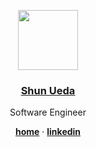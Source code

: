 <p align="center">
  <a href="https://shu.nu">
    <img src="https://shu.nu/icon" height="96">
    <h3 align="center">Shun Ueda</h3>
  </a>
</p>

<p align="center">
  Software Engineer
</p>

<p align="center">
  <a href="https://shu.nu"><strong>home</strong></a> ·
  <a href="https://linkedin.com/in/shunueda/"><strong>linkedin</strong></a>
</p>
